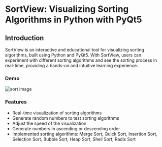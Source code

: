 # SortView: Visualizing Sorting Algorithms in Python with PyQt5

## Introduction
SortView is an interactive and educational tool for visualizing sorting algorithms, built using Python and PyQt5. With SortView, users can experiment with different sorting algorithms and see the sorting process in real-time, providing a hands-on and intuitive learning experience.


### Demo


![sort image](https://user-images.githubusercontent.com/29195832/194810759-18078cd0-7a64-46ac-b199-691ee7c45fa2.png)


### Features

* Real-time visualization of sorting algorithms
* Generate random numbers to test sorting algorithms
* Adjust the speed of the visualization
* Generate numbers in ascending or descending order
* Implemented sorting algorithms: Merge Sort, Quick Sort, Insertion Sort, Selection Sort, Bubble Sort, Heap Sort, Shell Sort, Radix Sort